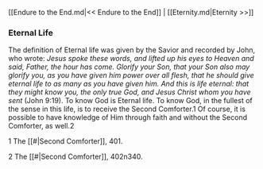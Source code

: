 [[Endure to the End.md|<< Endure to the End]]  |  [[Eternity.md|Eternity >>]]

### Eternal Life
The definition of Eternal life was given by the Savior and recorded by John, who wrote: *Jesus spoke these words, and lifted up his eyes to Heaven and said, Father, the hour has come. Glorify your Son, that your Son also may glorify you, as you have given him power over all flesh, that he should give eternal life to as many as you have given him. And this is life eternal: that they might know you, the only true God, and Jesus Christ whom you have sent* (John 9:19). To know God is Eternal life. To know God, in the fullest of the sense in this life, is to receive the Second Comforter.1 Of course, it is possible to have knowledge of Him through faith and without the Second Comforter, as well.2



1 The [[#|Second Comforter]], 401.


2 The [[#|Second Comforter]], 402n340.